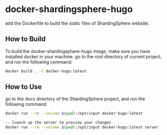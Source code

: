 # docker-shardingsphere-hugo

add the Dockerfile to build the static files of ShardingSphere website.

## How to Build
To build the docker-shardingsphere-hugo image, make sure you have installed docker in your machine.
go to the root directory of current project, and run the following command:
```bash
docker build . -t docker-hugo:latest
```
## How to Use
go to the docs directory of the ShardingSphere project, and run the following command:
```bash
docker run --rm --volume $(pwd):/opt/input docker-hugo:latest

-- luanch up the server to preview your changes
docker run --rm --volume $(pwd):/opt/input docker-hugo:latest server
```
